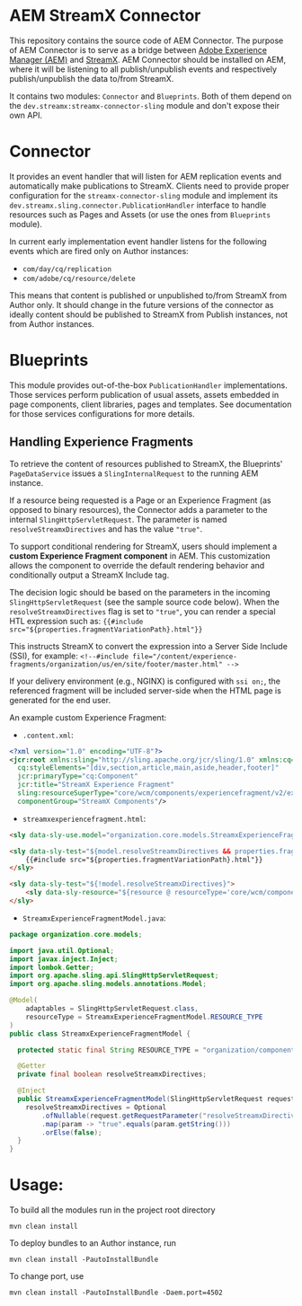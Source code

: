 # AEM StreamX Connector

This repository contains the source code of AEM Connector. The purpose of AEM Connector is to serve as a bridge between [Adobe Experience Manager (AEM)](https://business.adobe.com/products/experience-manager/adobe-experience-manager.html) and [StreamX](https://www.streamx.dev/). AEM Connector should be installed on AEM, where it will be listening to all publish/unpublish events and respectively publish/unpublish the data to/from StreamX.

It contains two modules: `Connector` and `Blueprints`. Both of them depend on the `dev.streamx:streamx-connector-sling` module and don't expose their own API.

# Connector

It provides an event handler that will listen for AEM replication events and automatically make
publications to StreamX.
Clients need to provide proper configuration for the `streamx-connector-sling` module and implement
its `dev.streamx.sling.connector.PublicationHandler` interface to handle resources such as Pages and
Assets (or use the ones from `Blueprints` module).

In current early implementation event handler listens for the following events which are fired only on Author instances:
 - `com/day/cq/replication`
 - `com/adobe/cq/resource/delete`

This means that content is published or unpublished to/from StreamX from Author only.
It should change in the future versions of the connector as ideally content should be published to
StreamX from Publish instances, not from Author instances.

# Blueprints

This module provides out-of-the-box `PublicationHandler` implementations. Those services perform publication of usual assets, assets embedded in page components, client libraries, pages and templates. See documentation for those services configurations for more details.

## Handling Experience Fragments
To retrieve the content of resources published to StreamX, the Blueprints' `PageDataService` issues a `SlingInternalRequest` to the running AEM instance.

If a resource being requested is a Page or an Experience Fragment (as opposed to binary resources), the Connector adds a parameter to the internal `SlingHttpServletRequest`.
The parameter is named `resolveStreamxDirectives` and has the value `"true"`.

To support conditional rendering for StreamX, users should implement a **custom Experience Fragment component** in AEM.
This customization allows the component to override the default rendering behavior and conditionally output a StreamX Include tag.

The decision logic should be based on the parameters in the incoming `SlingHttpServletRequest` (see the sample source code below).
When the `resolveStreamxDirectives` flag is set to `"true"`, you can render a special HTL expression such as:
`{{#include src="${properties.fragmentVariationPath}.html"}}`

This instructs StreamX to convert the expression into a Server Side Include (SSI), for example:
`<!--#include file="/content/experience-fragments/organization/us/en/site/footer/master.html" -->`

If your delivery environment (e.g., NGINX) is configured with `ssi on;`, the referenced fragment will be included server-side when the HTML page is generated for the end user.

An example custom Experience Fragment:

 - `.content.xml`:
```xml
<?xml version="1.0" encoding="UTF-8"?>
<jcr:root xmlns:sling="http://sling.apache.org/jcr/sling/1.0" xmlns:cq="http://www.day.com/jcr/cq/1.0" xmlns:jcr="http://www.jcp.org/jcr/1.0"
  cq:styleElements="[div,section,article,main,aside,header,footer]"
  jcr:primaryType="cq:Component"
  jcr:title="StreamX Experience Fragment"
  sling:resourceSuperType="core/wcm/components/experiencefragment/v2/experiencefragment"
  componentGroup="StreamX Components"/>
```

 - `streamxexperiencefragment.html`:
```html
<sly data-sly-use.model="organization.core.models.StreamxExperienceFragmentModel" />

<sly data-sly-test="${model.resolveStreamxDirectives && properties.fragmentVariationPath != null}">
    {{#include src="${properties.fragmentVariationPath}.html"}}
</sly>

<sly data-sly-test="${!model.resolveStreamxDirectives}">
    <sly data-sly-resource="${resource @ resourceType='core/wcm/components/experiencefragment/v2/experiencefragment'}" />
</sly>
```

 - `StreamxExperienceFragmentModel.java`:
```java
package organization.core.models;

import java.util.Optional;
import javax.inject.Inject;
import lombok.Getter;
import org.apache.sling.api.SlingHttpServletRequest;
import org.apache.sling.models.annotations.Model;

@Model(
    adaptables = SlingHttpServletRequest.class,
    resourceType = StreamxExperienceFragmentModel.RESOURCE_TYPE
)
public class StreamxExperienceFragmentModel {

  protected static final String RESOURCE_TYPE = "organization/components/streamxexperiencefragment";

  @Getter
  private final boolean resolveStreamxDirectives;

  @Inject
  public StreamxExperienceFragmentModel(SlingHttpServletRequest request) {
    resolveStreamxDirectives = Optional
        .ofNullable(request.getRequestParameter("resolveStreamxDirectives"))
        .map(param -> "true".equals(param.getString()))
        .orElse(false);
  }
}
```

# Usage:

To build all the modules run in the project root directory

```
mvn clean install
```

To deploy bundles to an Author instance, run

```
mvn clean install -PautoInstallBundle
```

To change port, use

```
mvn clean install -PautoInstallBundle -Daem.port=4502
```
